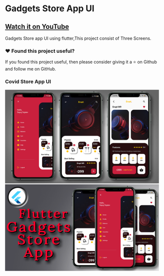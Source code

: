 # Gadgets Store App UI

## [Watch it on YouTube]()


Gadgets Store app UI using flutter,This project consist of Three Screens.

### :heart: Found this project useful?

If you found this project useful, then please consider giving it a :star: on Github and follow me on GitHub.

### Covid Store App UI

![App UI](/gadgetsallscr.png)
![App UI](/gadgetsthumb.png)


